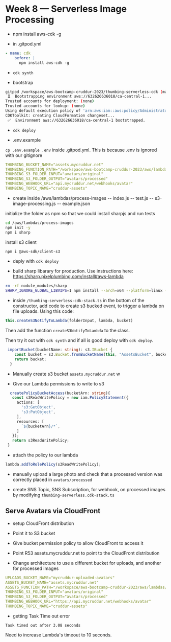 # Week 8 — Serverless Image Processing

- npm install aws-cdk -g

- in .gitpod.yml

```yml
- name: cdk
    before: |
      npm install aws-cdk -g
```

- `cdk synth`

- bootstrap

```sh
gitpod /workspace/aws-bootcamp-cruddur-2023/thumbing-serverless-cdk (main) $ cdk bootstrap "aws://632626636018/ca-central-1"
 ⏳  Bootstrapping environment aws://632626636018/ca-central-1...
Trusted accounts for deployment: (none)
Trusted accounts for lookup: (none)
Using default execution policy of 'arn:aws:iam::aws:policy/AdministratorAccess'. Pass '--cloudformation-execution-policies' to customize.
CDKToolkit: creating CloudFormation changeset...
 ✅  Environment aws://632626636018/ca-central-1 bootstrapped.
 ```

 - `cdk deploy`

 - .env.example

 `cp .env.example .env` inside .gitpod.yml. This is because .env is ignored with our gitignore

 ```yml
THUMBING_BUCKET_NAME="assets.mycruddur.net"
THUMBING_FUNCTION_PATH="/workspace/aws-bootcamp-cruddur-2023/aws/lambdas/process-images/"
THUMBING_S3_FOLDER_INPUT="avatars/original"
THUMBING_S3_FOLDER_OUTPUT="avatars/processed"
THUMBING_WEBHOOK_URL="api.mycruddur.net/webhooks/avatar"
THUMBING_TOPIC_NAME="cruddur-assets"
```

- create inside /aws/lambdas/process-images
-- index.js
-- test.js
-- s3-image-processing.js
-- example.json

initialize the folder as npm so that we could install sharpjs and run tests

```sh
cd /aws/lambdas/process-images
npm init -y
npm i sharp
```

install s3 client

```sh
npm i @aws-sdk/client-s3
```

- deply with `cdk deploy`

- build sharp libarary for production. Use instructions here:
https://sharp.pixelplumbing.com/install#aws-lambda
```sh
rm -rf nodule_modules/sharp
SHARP_IGNORE_GLOBAL_LIBVIPS=1 npm install --arch=x64 --platform=linux --libc=glibc sharp
```

- inside `/thumbing-serverless-cdk-stack.ts` in the bottom of the constructor, add code to create s3 bucked event, to trigger a lambda on file uploads. Using this code:

```typescript
this.createS3NotifyToLambda(folderInput, lambda, bucket)
```

Then add the function `createS3NotifyToLambda` to the class.

Then try it out with `cdk synth` and if all is good deploy with `cdk deploy`.

```typescript
 importBucket(bucketName: string): s3.IBucket {
    const bucket = s3.Bucket.fromBucketName(this, "AssetsBucket", bucketName);
    return bucket;
  }
```
 
 - Manually create s3 bucket `assets.mycruddur.net` w
 
 - Give our Lambda permissions to write to s3

 ```ts
   createPolicyBucketAccess(bucketArn: string){
    const s3ReadWritePolicy = new iam.PolicyStatement({
      actions: [
        's3:GetObject',
        's3:PutObject',
      ],
      resources: [
        `${bucketArn}/*`,
      ]
    });
    return s3ReadWritePolicy;
  }
```

- attach the policy to our lambda

```ts
lambda.addToRolePolicy(s3ReadWritePolicy);
```

- manually upload a large photo and check that a processed version was correctly placed in `avatars/processed`

- create SNS Topic, SNS Subscription, for webhook, on processed images
by modifying `thumbing-serverless.cdk-stack.ts`

## Serve Avatars via CloudFront

- setup CloudFront distribution
- Point it to S3 bucket
- Give bucket permission policy to allow CloudFront to access it
- Point R53 assets.mycruddur.net to point to the CloudFront distribution

- Change architecture to use a different bucket for uploads, and another for processed images

```yml
UPLOADS_BUCKET_NAME="mycruddur-uploaded-avatars"
ASSETS_BUCKET_NAME="assets.mycruddur.net"
ASSETS_FUNCTION_PATH="/workspace/aws-bootcamp-cruddur-2023/aws/lambdas/process-images/"
THUMBING_S3_FOLDER_INPUT="avatars/original"
THUMBING_S3_FOLDER_OUTPUT="avatars/processed"
THUMBING_WEBHOOK_URL="https://api.mycruddur.net/webhooks/avatar"
THUMBING_TOPIC_NAME="cruddur-assets"
```


- getting Task Time out error

```
Task timed out after 3.08 seconds
```
Need to increase Lambda's timeout to 10 seconds.